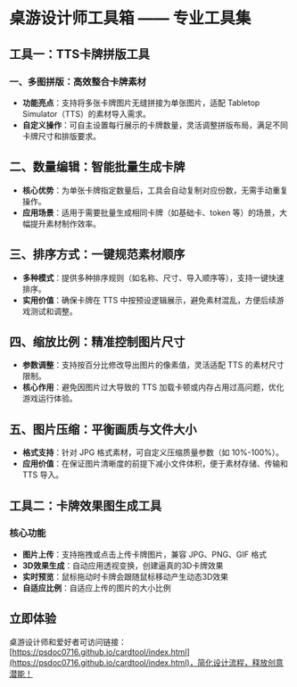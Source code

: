 # 桌游设计师工具箱 —— 专业工具集

## 工具一：TTS卡牌拼版工具
### 一、多图拼版：高效整合卡牌素材
- **功能亮点**：支持将多张卡牌图片无缝拼接为单张图片，适配 Tabletop Simulator（TTS）的素材导入需求。
- **自定义操作**：可自主设置每行展示的卡牌数量，灵活调整拼版布局，满足不同卡牌尺寸和排版要求。

## 二、数量编辑：智能批量生成卡牌
- **核心优势**：为单张卡牌指定数量后，工具会自动复制对应份数，无需手动重复操作。
- **应用场景**：适用于需要批量生成相同卡牌（如基础卡、token 等）的场景，大幅提升素材制作效率。

## 三、排序方式：一键规范素材顺序
- **多种模式**：提供多种排序规则（如名称、尺寸、导入顺序等），支持一键快速排序。
- **实用价值**：确保卡牌在 TTS 中按预设逻辑展示，避免素材混乱，方便后续游戏测试和调整。

## 四、缩放比例：精准控制图片尺寸
- **参数调整**：支持按百分比修改导出图片的像素值，灵活适配 TTS 的素材尺寸限制。
- **核心作用**：避免因图片过大导致的 TTS 加载卡顿或内存占用过高问题，优化游戏运行体验。

## 五、图片压缩：平衡画质与文件大小
- **格式支持**：针对 JPG 格式素材，可自定义压缩质量参数（如 10%-100%）。
- **应用价值**：在保证图片清晰度的前提下减小文件体积，便于素材存储、传输和 TTS 导入。

## 工具二：卡牌效果图生成工具
### 核心功能
- **图片上传**：支持拖拽或点击上传卡牌图片，兼容 JPG、PNG、GIF 格式
- **3D效果生成**：自动应用透视变换，创建逼真的3D卡牌效果
- **实时预览**：鼠标拖动时卡牌会跟随鼠标移动产生动态3D效果
- **自适应比例**：自适应上传的图片的大小比例

## 立即体验
桌游设计师和爱好者可访问链接：[https://psdoc0716.github.io/cardtool/index.html](https://psdoc0716.github.io/cardtool/index.html)，简化设计流程，释放创意潜能！

